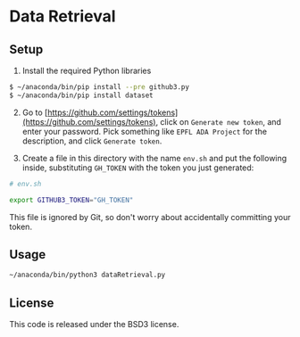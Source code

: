 
# Data Retrieval

## Setup

1. Install the required Python libraries

```bash
$ ~/anaconda/bin/pip install --pre github3.py
$ ~/anaconda/bin/pip install dataset
```

2. Go to [https://github.com/settings/tokens](https://github.com/settings/tokens), click on `Generate new token`, and enter your password.
Pick something like `EPFL ADA Project` for the description, and click `Generate token`.

3. Create a file in this directory with the name `env.sh` and put the following inside, substituting `GH_TOKEN` with the token you just generated:

```bash
# env.sh

export GITHUB3_TOKEN="GH_TOKEN"
```

This file is ignored by Git, so don't worry about accidentally committing your token.

## Usage

```bash
~/anaconda/bin/python3 dataRetrieval.py
```

## License

This code is released under the BSD3 license.

